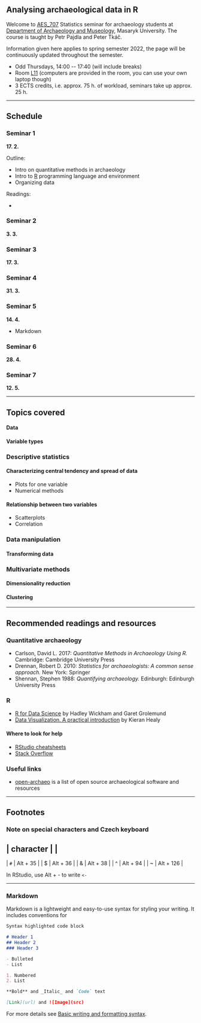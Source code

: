 ## Analysing archaeological data in R

Welcome to [AES_707](https://is.muni.cz/predmet/phil/AES_707) Statistics seminar for archaeology students at [Department of Archaeology and Museology](https://archeo-muzeo.phil.muni.cz/), Masaryk University.
The course is taught by Petr Pajdla and Peter Tkáč.

Information given here applies to spring semester 2022, the page will be continuously updated throughout the semester.

- Odd Thursdays, 14:00 -- 17:40 (will include breaks)
- Room [L11](https://www.phil.muni.cz/o-nas/kde-nas-najdete/kancelar-28397) (computers are provided in the room, you can use your own laptop though)
- 3 ECTS credits, i.e.  approx. 75 h. of workload, seminars take up approx. 25 h.

--------------------------------------------------------------------------------

## Schedule

### Seminar 1
**17. 2.**

Outline:
- Intro on quantitative methods in archaeology
- Intro to [R](https://www.r-project.org/) programming language and environment
- Organizing data

Readings:

-


### Seminar 2
**3. 3.**

### Seminar 3
**17. 3.**

### Seminar 4
**31. 3.**

### Seminar 5
**14. 4.**

- Markdown

### Seminar 6
**28. 4.**

### Seminar 7
**12. 5.**

--------------------------------------------------------------------------------

## Topics covered

#### Data

#### Variable types

### Descriptive statistics
#### Characterizing central tendency and spread of data

- Plots for one variable
- Numerical methods

#### Relationship between two variables

- Scatterplots
- Correlation

### Data manipulation
#### Transforming data

### Multivariate methods
#### Dimensionality reduction
#### Clustering

--------------------------------------------------------------------------------

## Recommended readings and resources

### Quantitative archaeology
- Carlson, David L. 2017: *Quantitative Methods in Archaeology Using R.* Cambridge: Cambridge University Press
- Drennan, Robert D. 2010: *Statistics for archaeologists: A common sense approach.* New York: Springer
- Shennan, Stephen 1988: *Quantifying archaeology.* Edinburgh: Edinburgh University Press

### R
- [R for Data Science](https://r4ds.had.co.nz) by Hadley Wickham and Garet Grolemund
- [Data Visualization. A practical introduction](https://socviz.co/) by Kieran Healy

#### Where to look for help

- [RStudio cheatsheets](https://www.rstudio.com/resources/cheatsheets/)
- [Stack Overflow](https://stackoverflow.com/questions/tagged/r)

### Useful links

- [open-archaeo](https://open-archaeo.info/) is a list of open source archaeological software and resources

--------------------------------------------------------------------------------

## Footnotes

### Note on special characters and Czech keyboard

| character | |
---------------
| `#` | Alt + 35 |
| $ | Alt + 36 |
| & | Alt + 38 |
| ^ | Alt + 94 |
| ~ | Alt + 126 |

In RStudio, use Alt + - to write `<-`

--------------------------------------------------------------------------------

### Markdown

Markdown is a lightweight and easy-to-use syntax for styling your writing. It includes conventions for

```markdown
Syntax highlighted code block

# Header 1
## Header 2
### Header 3

- Bulleted
- List

1. Numbered
2. List

**Bold** and _Italic_ and `Code` text

[Link](url) and ![Image](src)
```

For more details see [Basic writing and formatting syntax](https://docs.github.com/en/github/writing-on-github/getting-started-with-writing-and-formatting-on-github/basic-writing-and-formatting-syntax).
